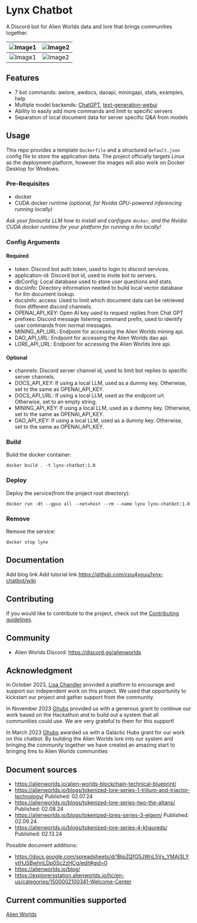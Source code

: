# Lynx Chatbot

A Discord bot for Alien Worlds data and lore that brings communities together. 

|![Image1](https://github.com/cpu4youu/lynx-chatbot/screenshots/awdocs.png) | ![Image2](https://github.com/cpu4youu/lynx-chatbot/screenshots/lore.png) |
|:---:|:---:|
|![Image1](https://github.com/cpu4youu/lynx-chatbot/screenshots/examples.png) | ![Image2](https://github.com/cpu4youu/lynx-chatbot/screenshots/stats.png) |


## Features

* 7 bot commands: awlore, awdocs, daoapi, miningapi, stats, examples, help
* Multiple model backends: [ChatGPT](https://chat.openai.com/), [text-generation-webui](https://github.com/oobabooga/text-generation-webui)
* Ability to easily add more commands and limit to specific servers
* Separation of local document data for server specific Q&A from models


## Usage

This repo provides a template `Dockerfile` and a structured `default.json` config file to store the application data. The project officially targets Linux as the deployment platform, however the images will also work on Docker Desktop for Windows.


### Pre-Requisites
- docker
- CUDA docker runtime *(optional, for Nvidia GPU-powered inferencing running locally)*

*Ask your favourite LLM how to install and configure `docker`, and the Nvidia CUDA docker runtime for your platform for running a llm locally!*

### Config Arguments

#### Required

- token: Discord bot auth token, used to login to discord services.
- application-id: Discord bot id, used to invite bot to servers. 
- dbConfig: Local database used to store user questions and stats.
- docsInfo: Directory information needed to build local vector database for llm document lookup.
- docsInfo: access: Used to limit which document data can be retrieved from different discord channels.
- OPENAI_API_KEY: Open AI key used to request replies from Chat GPT
- prefixes: Discord message listening command prefix, used to identify user commands from normal messages.
- MINING_API_URL: Endpoint for accessing the Alien Worlds mining api.
- DAO_API_URL: Endpoint for accessing the Alien Worlds dao api.
- LORE_API_URL: Endpoint for accessing the Alien Worlds lore api.

#### Optional

- channels: Discord server channel id, used to limit bot replies to specific server channels.
- DOCS_API_KEY: If using a local LLM, used as a dummy key. Otherwise, set to the same as OPENAI_API_KEY.
- DOCS_API_URL: If using a local LLM, used as the endpoint url. Otherwise, set to an empty string.
- MINING_API_KEY: If using a local LLM, used as a dummy key. Otherwise, set to the same as OPENAI_API_KEY.
- DAO_API_KEY: If using a local LLM, used as a dummy key. Otherwise, set to the same as OPENAI_API_KEY.


### Build
Build the docker container:

`docker build . -t lynx-chatbot:1.0`


### Deploy
Deploy the service(from the project root directory):

`docker run -dt --gpus all --net=host --rm --name lynx lynx-chatbot:1.0`


### Remove
Remove the service:

`docker stop lynx`

## Documentation

Add blog link
Add tutorial link
https://github.com/cpu4youu/lynx-chatbot/wiki


## Contributing

If you would like to contribute to the project, check out the [Contributing guidelines](https://github.com/cpu4youu/lynx-chatbot/wiki/Contributing-guidelines).


## Community

* Alien Worlds Discord: https://discord.gg/alienworlds


## Acknowledgment

In October 2023, [Lisa Chandler](https://www.interplanetaryunconference.com/hackathon) provided a platform to encourage and support our independent work on this project. We used that opportunity to kickstart our project and gather support from the community. 

In November 2023 [Ghubs](https://alienworlds.io/galactic-hubs/) provided us with a generous grant to continue our work based on the Hackathon and to build out a system that all communities could use. We are very grateful to them for this support!

In March 2023 [Ghubs](https://alienworlds.io/galactic-hubs/) awarded us with a Galactic Hubs grant for our work on this chatbot. By building the Alien Worlds lore into our system and bringing the community together we have created an amazing start to bringing llms to Alien Worlds communities


## Document sources 

- https://alienworlds.io/alien-worlds-blockchain-technical-blueprint/
- https://alienworlds.io/blogs/tokenized-lore-series-1-trilium-and-triactor-technology/ Published: 02.07.24
- https://alienworlds.io/blogs/tokenized-lore-series-two-the-altans/ Published: 02.08.24
- https://alienworlds.io/blogs/tokenized-lores-series-3-elgem/ Published: 02.09.24
- https://alienworlds.io/blogs/tokenized-lore-series-4-khaureds/ Published: 02.13.24

Possible document additions:
- https://docs.google.com/spreadsheets/d/1BjpZQfG5JWnL5Vv_YMAi3LYytHJSBwhnLDp0Sc2zHCg/edit#gid=0
- https://alienworlds.io/blog/
- https://explorersstation.alienworlds.io/hc/en-us/categories/1500002100341-Welcome-Center

## Current communities supported

[Alien Worlds](https://discord.gg/alienworlds) 
